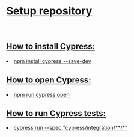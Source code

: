 <h1><u><b>Setup repository</h1></u></b>
<br>
<h2><u><b>How to install Cypress:</h2><u/></b>
<li>
npm install cypress --save-dev
</li>
<h2><u><b>How to open Cypress:</h2></u></b>
<li>
npm run cypress:open
</li>
<h2><u><b>How to run Cypress tests:</h2></u></b>
<li>
cypress run --spec "cypress/integration/**/*"
</li>


